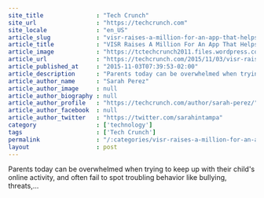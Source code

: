 ```yaml
---
site_title               : "Tech Crunch"
site_url                 : "https://techcrunch.com"
site_locale              : "en_US"
article_slug             : "visr-raises-a-million-for-an-app-that-helps-parents-spot-online-bullying-mental-health-concerns-on-kids-accounts"
article_title            : "VISR Raises A Million For An App That Helps Parents Spot Online Bullying, Mental Health Concerns On Kids’ Accounts"
article_image            : "https://tctechcrunch2011.files.wordpress.com/2015/11/o-kids-and-technology-facebook.jpg?w=764&h=400&crop=1"
article_url              : "https://techcrunch.com/2015/11/03/visr-raises-a-million-for-an-app-that-helps-parents-spot-online-bullying-mental-health-concerns-on-kids-social-media-accounts/"
article_published_at     : "2015-11-03T07:39:53-02:00"
article_description      : "Parents today can be overwhelmed when trying to keep up with their child's online activity, and often fail to spot troubling behavior like bullying, threats,..."
article_author_name      : "Sarah Perez"
article_author_image     : null
article_author_biography : null
article_author_profile   : "https://techcrunch.com/author/sarah-perez/"
article_author_facebook  : null
article_author_twitter   : "https://twitter.com/sarahintampa"
category                 : ['technology']
tags                     : ['Tech Crunch']
permalink                : "/:categories/visr-raises-a-million-for-an-app-that-helps-parents-spot-online-bullying-mental-health-concerns-on-kids-accounts/"
layout                   : post
---
```


Parents today can be overwhelmed when trying to keep up with their child's online activity, and often fail to spot troubling behavior like bullying, threats,...
